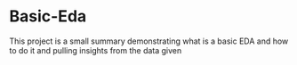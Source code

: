 # Basic-Eda
This project is a small summary demonstrating what is a basic EDA and how to do it and pulling insights from the data given
